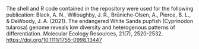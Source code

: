 The shell and R code contained in the repository were used for the following publication:
Black, A. N., Willoughby, J. R., Brüniche‐Olsen, A., Pierce, B. L., & DeWoody, J. A. (2021). The endangered White Sands pupfish (Cyprinodon tularosa) genome reveals low diversity and heterogenous patterns of differentiation. Molecular Ecology Resources, 21(7), 2520-2532. https://doi.org/10.1111/1755-0998.13447
